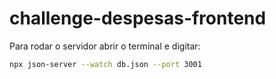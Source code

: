 # challenge-despesas-frontend

Para rodar o servidor abrir o terminal e digitar:
```sh
npx json-server --watch db.json --port 3001
```
